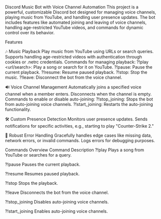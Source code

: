 Discord Music Bot with Voice Channel Automation
This project is a powerful, customizable Discord bot designed for managing voice channels, playing music from YouTube, and handling user presence updates. The bot includes features like automated joining and leaving of voice channels, handling age-restricted YouTube videos, and commands for dynamic control over its behavior.

Features

🎶 Music Playback
Play music from YouTube using URLs or search queries.
Supports handling age-restricted videos with authentication through cookies or .netrc credentials.
Commands for managing playback:
?!play <url/search>: Play a song or search for it on YouTube.
?!pause: Pause the current playback.
?!resume: Resume paused playback.
?!stop: Stop the music.
?!leave: Disconnect the bot from the voice channel.

🔊 Voice Channel Management
Automatically joins a specified voice channel when a member enters.
Disconnects when the channel is empty.
Commands to enable or disable auto-joining:
?!stop_joining: Stops the bot from auto-joining voice channels.
?!start_joining: Restarts the auto-joining functionality.

🛠️ Custom Presence Detection
Monitors user presence updates.
Sends notifications for specific activities, e.g., starting to play "Counter-Strike 2."

📜 Robust Error Handling
Gracefully handles edge cases like missing data, network errors, or invalid commands.
Logs errors for debugging purposes.


Commands Overview
Command	Description
?!play <url>	Plays a song from YouTube or searches for a query.

?!pause	Pauses the current playback.

?!resume	Resumes paused playback.

?!stop	Stops the playback.

?!leave	Disconnects the bot from the voice channel.

?!stop_joining	Disables auto-joining voice channels.

?!start_joining	Enables auto-joining voice channels.

